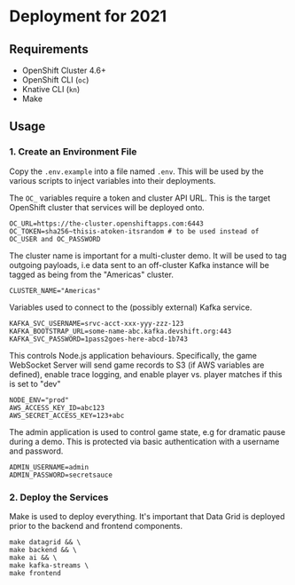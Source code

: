 # Deployment for 2021

## Requirements

* OpenShift Cluster 4.6+
* OpenShift CLI (`oc`)
* Knative CLI (`kn`)
* Make

## Usage

### 1. Create an Environment File

Copy the `.env.example` into a file named `.env`. This will be used by the
various scripts to inject variables into their deployments.

The `OC_` variables require a token and cluster API URL. This is the target
OpenShift cluster that services will be deployed onto.

```
OC_URL=https://the-cluster.openshiftapps.com:6443
OC_TOKEN=sha256~thisis-atoken-itsrandom # to be used instead of OC_USER and OC_PASSWORD
```

The cluster name is important for a multi-cluster demo. It will be used to
tag outgoing payloads, i.e data sent to an off-cluster Kafka instance will
be tagged as being from the "Americas" cluster.

```
CLUSTER_NAME="Americas"
```

Variables used to connect to the (possibly external) Kafka service.

```
KAFKA_SVC_USERNAME=srvc-acct-xxx-yyy-zzz-123
KAFKA_BOOTSTRAP_URL=some-name-abc.kafka.devshift.org:443
KAFKA_SVC_PASSWORD=1pass2goes-here-abcd-1b743
```

This controls Node.js application behaviours. Specifically, the game WebSocket
Server will send game records to S3 (if AWS variables are defined), enable trace
logging, and enable player vs. player matches if this is set to "dev"

```
NODE_ENV="prod"
AWS_ACCESS_KEY_ID=abc123
AWS_SECRET_ACCESS_KEY=123+abc
```

The admin application is used to control game state, e.g for dramatic pause
during a demo. This is protected via basic authentication with a username and
password.

```
ADMIN_USERNAME=admin
ADMIN_PASSWORD=secretsauce
```

### 2. Deploy the Services

Make is used to deploy everything. It's important that Data Grid is deployed
prior to the backend and frontend components.

```
make datagrid && \
make backend && \
make ai && \
make kafka-streams \
make frontend
```